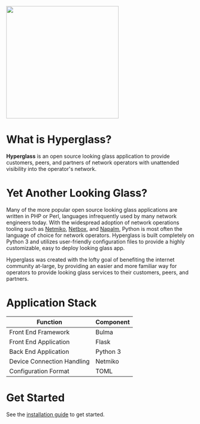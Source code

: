 <img src="/hyperglass-dark.png" width=300></img>

# What is Hyperglass?

**Hyperglass** is an open source looking glass application to provide customers, peers, and partners of network operators with unattended visibility into the operator's network.

# Yet Another Looking Glass?

Many of the more popular open source looking glass applications are written in PHP or Perl, languages infrequently used by many network engineers today. With the widespread adoption of network operations tooling such as [Netmiko](https://github.com/ktbyers/netmiko), [Netbox](https://github.com/digitalocean/netbox), and [Napalm](https://github.com/napalm-automation/napalm), Python is most often the language of choice for network operators. Hyperglass is built completely on Python 3 and utilizes user-friendly configuration files to provide a highly customizable, easy to deploy looking glass app.

Hyperglass was created with the lofty goal of benefiting the internet community at-large, by providing an easier and more familiar way for operators to provide looking glass services to their customers, peers, and partners.

# Application Stack

| Function                   | Component |
| -------------------------- | --------- |
| Front End Framework        | Bulma     |
| Front End Application      | Flask     |
| Back End Application       | Python 3  |
| Device Connection Handling | Netmiko   |
| Configuration Format       | TOML      |

# Get Started

See the [installation guide](<>) to get started.
